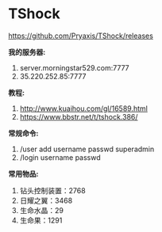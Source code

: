 # TShock

https://github.com/Pryaxis/TShock/releases

**我的服务器:**
1. server.morningstar529.com:7777
2. 35.220.252.85:7777

**教程:**
1. http://www.kuaihou.com/gl/16589.html
2. https://www.bbstr.net/t/tshock.386/

**常规命令:**
1. /user add username passwd superadmin
2. /login username passwd

**常用物品:**
1. 钻头控制装置：2768
2. 日耀之翼：3468
3. 生命水晶：29
4. 生命果：1291
